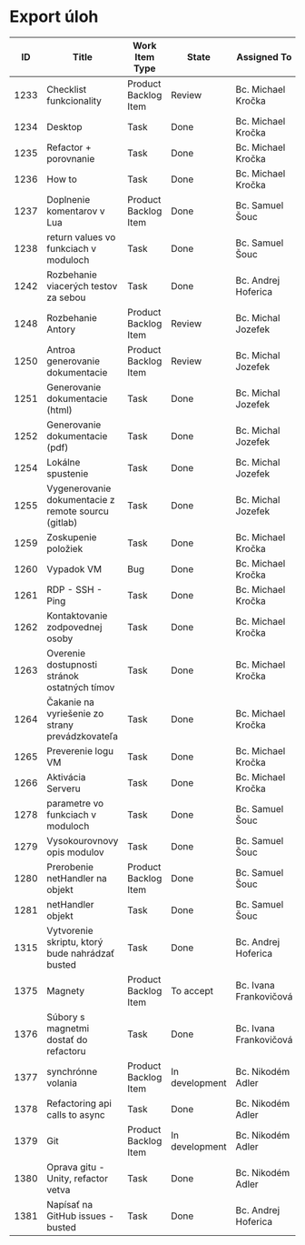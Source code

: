 # Export úloh

| **ID** |  **Title**  | **Work Item Type** |    **State**    | **Assigned To** |
|--------|----------------------|-----------|-----------------|-----------------|
| 1233	| Checklist funkcionality	| Product Backlog Item |	Review	| Bc. Michael Kročka 
| 1234	| Desktop 	| Task |	Done	| Bc. Michael Kročka 
| 1235	| Refactor + porovnanie	| Task |	Done	| Bc. Michael Kročka 
| 1236	| How to	| Task |	Done	| Bc. Michael Kročka 
| 1237	| Doplnenie komentarov v Lua	| Product Backlog Item |	Done	| Bc. Samuel Šouc 
| 1238	| return values vo funkciach v moduloch	| Task |	Done	| Bc. Samuel Šouc 
| 1242  | Rozbehanie viacerých testov za sebou | Task | Done | Bc. Andrej Hoferica
| 1248	| Rozbehanie Antory	| Product Backlog Item |	Review	| Bc. Michal Jozefek 
| 1250	| Antroa generovanie dokumentacie	| Product Backlog Item |	Review	| Bc. Michal Jozefek 
| 1251	| Generovanie dokumentacie (html)	| Task |	Done	| Bc. Michal Jozefek 
| 1252	| Generovanie dokumentacie (pdf)	| Task |	Done	| Bc. Michal Jozefek 
| 1254	| Lokálne spustenie 	| Task |	Done	| Bc. Michal Jozefek 
| 1255	| Vygenerovanie dokumentacie z remote sourcu (gitlab)	| Task |	Done	| Bc. Michal Jozefek 
| 1259	| Zoskupenie položiek	| Task |	Done	| Bc. Michael Kročka 
| 1260	| Vypadok VM	| Bug	| Done	| Bc. Michael Kročka 
| 1261	| RDP - SSH - Ping	| Task |	Done	| Bc. Michael Kročka 
| 1262	| Kontaktovanie zodpovednej osoby	| Task |	Done	| Bc. Michael Kročka 
| 1263	| Overenie dostupnosti stránok ostatných tímov	| Task |	Done	| Bc. Michael Kročka 
| 1264	| Čakanie na vyriešenie zo strany prevádzkovateľa	| Task |	Done	| Bc. Michael Kročka 
| 1265	| Preverenie logu VM	| Task |	Done	| Bc. Michael Kročka 
| 1266	| Aktivácia Serveru	| Task |	Done	| Bc. Michael Kročka 
| 1278	| parametre vo funkciach v moduloch	| Task |	Done	| Bc. Samuel Šouc 
| 1279	| Vysokourovnovy opis modulov	| Task |	Done	| Bc. Samuel Šouc 
| 1280	| Prerobenie netHandler na objekt	| Product Backlog Item |	Done	| Bc. Samuel Šouc 
| 1281	| netHandler objekt	| Task |	Done	| Bc. Samuel Šouc 
| 1315  | Vytvorenie skriptu, ktorý bude nahrádzať busted|	Task|	Done|	Bc. Andrej Hoferica
| 1375  | Magnety	|Product Backlog Item	|To accept	|Bc. Ivana Frankovičová
| 1376  | Súbory s magnetmi dostať do refactoru	|Task|	Done|	Bc. Ivana Frankovičová
| 1377  | synchrónne volania	|Product Backlog Item	|In development|	Bc. Nikodém Adler
| 1378  | Refactoring api calls to async|	Task	|Done|	Bc. Nikodém Adler
| 1379  | Git	|Product Backlog Item	|In development	|Bc. Nikodém Adler
| 1380  | Oprava gitu - Unity, refactor vetva	|Task|	Done	|Bc. Nikodém Adler
| 1381  | Napísať na GitHub issues - busted|	Task|	Done	|Bc. Andrej Hoferica
